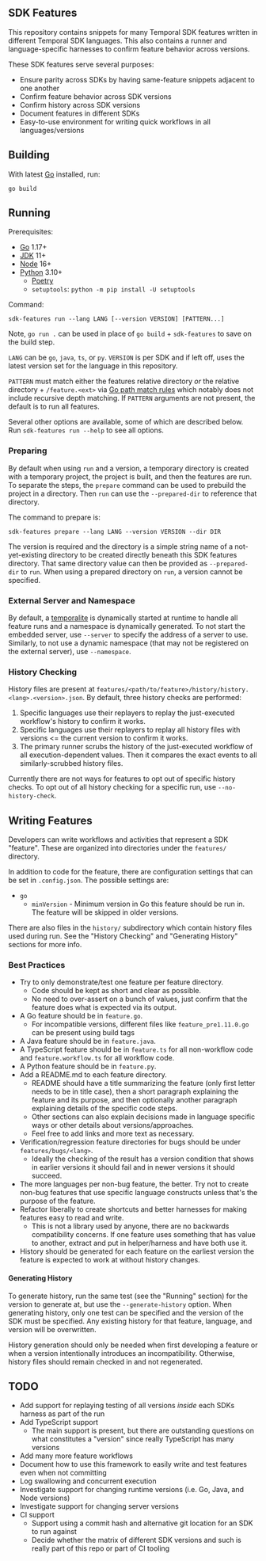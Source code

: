 ## SDK Features

This repository contains snippets for many Temporal SDK features written in different Temporal SDK languages. This also
contains a runner and language-specific harnesses to confirm feature behavior across versions.

These SDK features serve several purposes:

* Ensure parity across SDKs by having same-feature snippets adjacent to one another
* Confirm feature behavior across SDK versions
* Confirm history across SDK versions
* Document features in different SDKs
* Easy-to-use environment for writing quick workflows in all languages/versions

## Building

With latest [Go](https://golang.org/) installed, run:

    go build

## Running

Prerequisites:

* [Go](https://golang.org/) 1.17+
* [JDK](https://adoptium.net/?variant=openjdk11&jvmVariant=hotspot) 11+
* [Node](https://nodejs.org) 16+
* [Python](https://www.python.org/) 3.10+
  * [Poetry](https://python-poetry.org/)
  * `setuptools`: `python -m pip install -U setuptools`

Command:

    sdk-features run --lang LANG [--version VERSION] [PATTERN...]

Note, `go run .` can be used in place of `go build` + `sdk-features` to save on the build step.

`LANG` can be `go`, `java`, `ts`, or `py`. `VERSION` is per SDK and if left off, uses the latest version set for the
language in this repository.

`PATTERN` must match either the features relative directory _or_ the relative directory + `/feature.<ext>` via
[Go path match rules](https://pkg.go.dev/path#Match) which notably does not include recursive depth matching. If
`PATTERN` arguments are not present, the default is to run all features.

Several other options are available, some of which are described below. Run `sdk-features run --help` to see all
options.

### Preparing

By default when using `run` and a version, a temporary directory is created with a temporary project, the project is
built, and then the features are run. To separate the steps, the `prepare` command can be used to prebuild the project
in a directory. Then `run` can use the `--prepared-dir` to reference that directory.

The command to prepare is:

    sdk-features prepare --lang LANG --version VERSION --dir DIR

The version is required and the directory is a simple string name of a not-yet-existing directory to be created directly
beneath this SDK features directory. That same directory value can then be provided as `--prepared-dir` to `run`. When
using a prepared directory on `run`, a version cannot be specified.

### External Server and Namespace

By default, a [temporalite](https://github.com/DataDog/temporalite) is dynamically started at runtime to handle all
feature runs and a namespace is dynamically generated. To not start the embedded server, use `--server` to specify the
address of a server to use. Similarly, to not use a dynamic namespace (that may not be registered on the external
server), use `--namespace`.

### History Checking

History files are present at `features/<path/to/feature>/history/history.<lang>.<version>.json`. By default, three
history checks are performed:

1. Specific languages use their replayers to replay the just-executed workflow's history to confirm it works.
2. Specific languages use their replayers to replay all history files with versions <= the current version to confirm it
   works.
3. The primary runner scrubs the history of the just-executed workflow of all execution-dependent values. Then it
   compares the exact events to all similarly-scrubbed history files.

Currently there are not ways for features to opt out of specific history checks. To opt out of all history checking for
a specific run, use `--no-history-check`.

## Writing Features

Developers can write workflows and activities that represent a SDK "feature". These are organized into directories under
the `features/` directory.

In addition to code for the feature, there are configuration settings that can be set in `.config.json`. The possible
settings are:

* `go`
  * `minVersion` - Minimum version in Go this feature should be run in. The feature will be skipped in older versions.

There are also files in the `history/` subdirectory which contain history files used during run. See the
"History Checking" and "Generating History" sections for more info.

### Best Practices

* Try to only demonstrate/test one feature per feature directory.
  * Code should be kept as short and clear as possible.
  * No need to over-assert on a bunch of values, just confirm that the feature does what is expected via its output.
* A Go feature should be in `feature.go`.
  * For incompatible versions, different files like `feature_pre1.11.0.go` can be present using build tags
* A Java feature should be in `feature.java`.
* A TypeScript feature should be in `feature.ts` for all non-workflow code and `feature.workflow.ts` for all workflow
  code.
* A Python feature should be in `feature.py`.
* Add a README.md to each feature directory.
  * README should have a title summarizing the feature (only first letter needs to be in title case), then a short
    paragraph explaining the feature and its purpose, and then optionally another paragraph explaining details of the
    specific code steps.
  * Other sections can also explain decisions made in language specific ways or other details about versions/approaches.
  * Feel free to add links and more text as necessary.
* Verification/regression feature directories for bugs should be under `features/bugs/<lang>`.
  * Ideally the checking of the result has a version condition that shows in earlier versions it should fail and in
    newer versions it should succeed.
* The more languages per non-bug feature, the better. Try not to create non-bug features that use specific language
  constructs unless that's the purpose of the feature.
* Refactor liberally to create shortcuts and better harnesses for making features easy to read and write.
  * This is not a library used by anyone, there are no backwards compatibility concerns. If one feature uses something
    that has value to another, extract and put in helper/harness and have both use it.
* History should be generated for each feature on the earliest version the feature is expected to work at without
  history changes.

#### Generating History

To generate history, run the same test (see the "Running" section) for the version to generate at, but use the
`--generate-history` option. When generating history, only one test can be specified and the version of the SDK must be
specified. Any existing history for that feature, language, and version will be overwritten.

History generation should only be needed when first developing a feature or when a version intentionally introduces an
incompatibility. Otherwise, history files should remain checked in and not regenerated.

## TODO

* Add support for replaying testing of all versions _inside_ each SDKs harness as part of the run
* Add TypeScript support
  * The main support is present, but there are outstanding questions on what constitutes a "version" since really
    TypeScript has many versions
* Add many more feature workflows
* Document how to use this framework to easily write and test features even when not committing
* Log swallowing and concurrent execution
* Investigate support for changing runtime versions (i.e. Go, Java, and Node versions)
* Investigate support for changing server versions
* CI support
  * Support using a commit hash and alternative git location for an SDK to run against
  * Decide whether the matrix of different SDK versions and such is really part of this repo or part of CI tooling